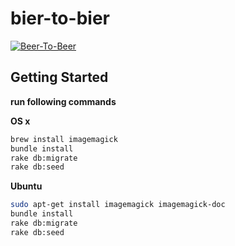 # bier-to-bier

[![Beer-To-Beer](http://beertobeer.herokuapp.com/assets/img/ace/logo.png)](http://beertobeer.herokuapp.com)

## Getting Started

**run following commands**

**OS x**
```sh
brew install imagemagick
bundle install
rake db:migrate
rake db:seed
```

**Ubuntu**
```sh
sudo apt-get install imagemagick imagemagick-doc
bundle install
rake db:migrate
rake db:seed
```

##
